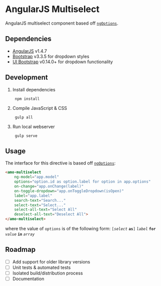 # AngularJS Multiselect

AngularJS multiselect component based off [`ngOptions`](https://docs.angularjs.org/api/ng/directive/ngOptions).

## Dependencies

* [AngularJS](https://angularjs.org/) v1.4.7
* [Bootstrap](http://getbootstrap.com/) v3.3.5 for dropdown styles
* [UI Bootstrap](http://angular-ui.github.io/bootstrap/) v0.14.0+ for dropdown functionality

## Development

1. Install dependencies

        npm install

2. Compile JavaScript & CSS

        gulp all

3. Run local webserver

        gulp serve

## Usage

The interface for this directive is based off [`ngOptions`](https://docs.angularjs.org/api/ng/directive/ngOptions):

```html
<amo-multiselect
    ng-model="app.model"
    options="option.id as option.label for option in app.options"
    on-change="app.onChange(label)"
    on-toggle-dropdown="app.onToggleDropdown(isOpen)"
    label="app.label"
    search-text="Search..."
    select-text="Select..."
    select-all-text="Select All"
    deselect-all-text="Deselect All">
</amo-multiselect>
```

where the value of `options` is of the following form: `[`_`select`_ **`as`**`]` _`label`_ **`for`** _`value`_ **`in`** _`array`_

## Roadmap

- [ ] Add support for older library versions
- [ ] Unit tests & automated tests
- [ ] Isolated build/distribution process
- [ ] Documentation
